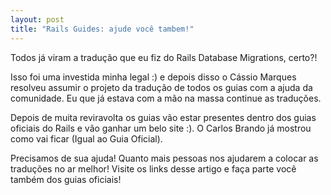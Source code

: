 ```yaml
---
layout: post
title: "Rails Guides: ajude você tambem!"
---
```


Todos já viram a tradução que eu fiz do Rails Database Migrations, certo?!

Isso foi uma investida minha legal :) e depois disso o Cássio Marques resolveu assumir o projeto da tradução de todos os guias com a ajuda da comunidade. Eu que já estava com a mão na massa continue as traduções.

Depois de muita reviravolta os guias vão estar presentes dentro dos guias oficiais do Rails e vão ganhar um belo site :). O Carlos Brando já mostrou como vai ficar (Igual ao Guia Oficial).

Precisamos de sua ajuda! Quanto mais pessoas nos ajudarem a colocar as traduções no ar melhor! Visite os links desse artigo e faça parte você também dos guias oficiais!
